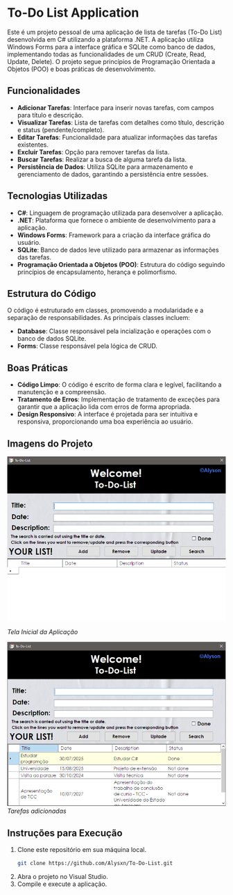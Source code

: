 # To-Do List Application

Este é um projeto pessoal de uma aplicação de lista de tarefas (To-Do List) desenvolvida em C# utilizando a plataforma .NET. A aplicação utiliza Windows Forms para a interface gráfica e SQLite como banco de dados, implementando todas as funcionalidades de um CRUD (Create, Read, Update, Delete). O projeto segue princípios de Programação Orientada a Objetos (POO) e boas práticas de desenvolvimento.

## Funcionalidades

- **Adicionar Tarefas**: Interface para inserir novas tarefas, com campos para título e descrição.
- **Visualizar Tarefas**: Lista de tarefas com detalhes como título, descrição e status (pendente/completo).
- **Editar Tarefas**: Funcionalidade para atualizar informações das tarefas existentes.
- **Excluir Tarefas**: Opção para remover tarefas da lista.
- **Buscar Tarefas**: Realizar a busca de alguma tarefa da lista.
- **Persistência de Dados**: Utiliza SQLite para armazenamento e gerenciamento de dados, garantindo a persistência entre sessões.

## Tecnologias Utilizadas

- **C#**: Linguagem de programação utilizada para desenvolver a aplicação.
- **.NET**: Plataforma que fornece o ambiente de desenvolvimento para a aplicação.
- **Windows Forms**: Framework para a criação da interface gráfica do usuário.
- **SQLite**: Banco de dados leve utilizado para armazenar as informações das tarefas.
- **Programação Orientada a Objetos (POO)**: Estrutura do código seguindo princípios de encapsulamento, herança e polimorfismo.
  
## Estrutura do Código

O código é estruturado em classes, promovendo a modularidade e a separação de responsabilidades. As principais classes incluem:

- **Database**: Classe responsável pela incialização e operações com o banco de dados SQLite.
- **Forms**: Classe responsável pela lógica de CRUD.

## Boas Práticas

- **Código Limpo**: O código é escrito de forma clara e legível, facilitando a manutenção e a compreensão.
- **Tratamento de Erros**: Implementação de tratamento de exceções para garantir que a aplicação lida com erros de forma apropriada.
- **Design Responsivo**: A interface é projetada para ser intuitiva e responsiva, proporcionando uma boa experiência ao usuário.

## Imagens do Projeto

![Tela Inicial](img/To-Do-List-Image.png)

*Tela Inicial da Aplicação*

![Tela Inicial](img/To-Do-List-Image2.png)
*Tarefas adicionadas*

## Instruções para Execução

1. Clone este repositório em sua máquina local.
   ```bash
   git clone https://github.com/Alysxn/To-Do-List.git
2. Abra o projeto no Visual Studio.
3. Compile e execute a aplicação.
